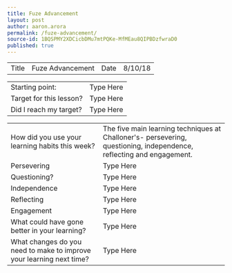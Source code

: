 ```yaml
---
title: Fuze Advancement
layout: post
author: aaron.arora
permalink: /fuze-advancement/
source-id: 1BQSPMY2XDCicbDMu7mtPQKe-MfMEau8QIPBDzfwraD0
published: true
---
```

<table>
  <tr>
    <td>Title</td>
    <td>Fuze Advancement</td>
    <td>Date</td>
    <td>8/10/18</td>
  </tr>
</table>


<table>
  <tr>
    <td>Starting point:</td>
    <td> Type Here</td>
  </tr>
  <tr>
    <td>Target for this lesson?</td>
    <td>Type Here</td>
  </tr>
  <tr>
    <td>Did I reach my target? </td>
    <td>Type Here</td>
  </tr>
</table>


<table>
  <tr>
    <td>How did you use your learning habits this week?</td>
    <td>The five main learning techniques at Challoner's- persevering, questioning, independence, reflecting and engagement.
</td>
  </tr>
  <tr>
    <td>Persevering</td>
    <td>Type Here</td>
  </tr>
  <tr>
    <td>Questioning?</td>
    <td>Type Here</td>
  </tr>
  <tr>
    <td>Independence</td>
    <td>Type Here</td>
  </tr>
  <tr>
    <td>Reflecting</td>
    <td>Type Here</td>
  </tr>
  <tr>
    <td>Engagement</td>
    <td>Type Here</td>
  </tr>
  <tr>
    <td>What could have gone better in your learning?</td>
    <td>Type Here</td>
  </tr>
  <tr>
    <td>What changes do you need to make to improve your learning next time?</td>
    <td>Type Here</td>
  </tr>
</table>


